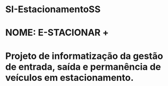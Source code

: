 # SI-EstacionamentoSS
# NOME: E-STACIONAR +
# Projeto de informatização da gestão de entrada, saída e permanência de veículos em estacionamento.

